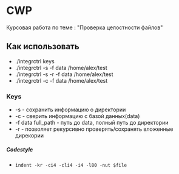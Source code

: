 # CWP
Курсовая работа по теме : "Проверка целостности файлов"

## Как использовать
* ./integrctrl keys
* ./integrctrl -s -f data /home/alex/test
* ./integrctrl -s -r -f data /home/alex/test
* ./integrctrl -c -f data /home/alex/test 

### Keys
* -s - сохранить информацию о директории
* -с - сверить информацию с базой данных(data)
* -f data full_path - путь до data, полный путь до директории
* -r - позволяет рекурсивно проверять/сохранять вложенные дирекории

##### Codestyle
* `indent -kr -ci4 -cli4 -i4 -l80 -nut $file`

